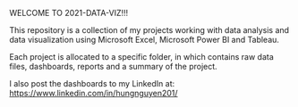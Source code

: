 WELCOME TO 2021-DATA-VIZ!!!

This repository is a collection of my projects working with data analysis and data visualization using Microsoft Excel, Microsoft Power BI and Tableau.

Each project is allocated to a specific folder, in which contains raw data files, dashboards, reports and a summary of the project.

I also post the dashboards to my LinkedIn at: https://www.linkedin.com/in/hungnguyen201/
